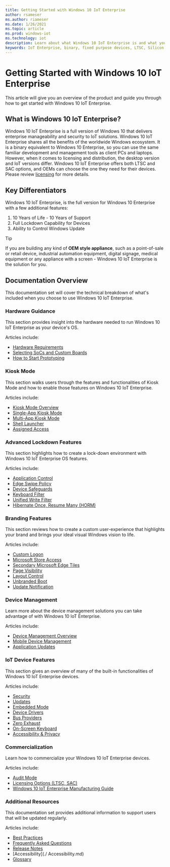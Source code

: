 ```yaml
---
title: Getting Started with Windows 10 IoT Enterprise
author: rsameser
ms.author: riameser
ms.date: 1/26/2021
ms.topic: article
ms.prod: windows-iot
ms.technology: iot
description: Learn about what Windows 10 IoT Enterprise is and what you can do with it.
keywords: IoT Enterprise, binary, fixed purpose devices, LTSC, Silicon
---
```


# Getting Started with Windows 10 IoT Enterprise
This article will give you an overview of the product and guide you through how to get started with Windows 10 IoT Enterprise.

## What is Windows 10 IoT Enterprise?
Windows 10 IoT Enterprise is a full version of Windows 10 that delivers enterprise manageability and security to IoT solutions. Windows 10 IoT Enterprise shares all the benefits of the worldwide Windows ecosystem. It is a binary equivalent to Windows 10 Enterprise, so you can use the same familiar development and management tools as client PCs and laptops. However, when it comes to licensing and distribution, the desktop version and IoT versions differ. Windows 10 IoT Enterprise offers both LTSC and SAC options, and OEMs can choose the one they need for their devices. Please review [licensing](./Commercialization/Licensing.md) for more details.

## Key Differentiators
Windows 10 IoT Enterprise, is the full version for Windows 10 Enterprise with a few additional features:

1. 10 Years of Life - 10 Years of Support
1. Full Lockdown Capability for Devices
1. Ability to Control Windows Update

> [!TIP]
>
> If you are building any kind of **OEM style appliance**, such as a point-of-sale or retail device, industrial automation equipment, digital signage, medical equipment or any appliance with a screen - Windows 10 IoT Enterprise is the solution for you.  

## Documentation Overview
This documentation set will cover the technical breakdown of what's included when you choose to use Windows 10 IoT Enterprise.


### Hardware Guidance
This section provides insight into the hardware needed to run Windows 10 IoT Enterprise as your device's OS.

Articles include:
* [Hardware Requirements](./Hardware-Guidance/Hardware_Requirements.md)
* [Selecting SoCs and Custom Boards](./Hardware-Guidance/SoCs.md)
* [How to Start Prototyping](./Hardware-Guidance/Prototype.md)  


### Kiosk Mode
This section walks users through the features and functionalities of Kiosk Mode and how to enable those features on Windows 10 IoT Enterprise.

Articles include:
* [Kiosk Mode Overview](./Kiosk-Mode/Kiosk-Mode.md)
* [Single-App Kiosk Mode](./Kiosk-Mode/Single-App-Kiosk.md)
* [Multi-App Kiosk Mode](./Kiosk-Mode/Multi-App-Kiosk.md)
* [Shell Launcher](./Kiosk-Mode/Shell-Launcher.md)
* [Assigned Access](./Kiosk-Mode/Assigned-Access.md)


### Advanced Lockdown Features
This section highlights how to create a lock-down environment with Windows 10 IoT Enterprise OS features.

Articles include:
* [Application Control](./Advanced-Lockdown-Features/Application-Control.md)
* [Edge Swipe Policy](./Advanced-Lockdown-Features/Edge-Swipe-Policy.md)
* [Device Safeguards](./Advanced-Lockdown-Features/Device-Safeguards.md)
* [Keyboard Filter](./Advanced-Lockdown-Features/Keyboard-Filter.md)
* [Unified Write Filter](./Advanced-Lockdown-Features/Unified-Write-Filter.md)
* [Hibernate Once, Resume Many (HORM)](./Advanced-Lockdown-Features/HORM.md)


### Branding Features
This section reviews how to create a custom user-experience that highlights your brand and brings your ideal visual Windows vision to life.

Articles include:
* [Custom Logon](./Branding-Features/Custom-Logon.md)
* [Microsoft Store Access](./Branding-Features/Microsoft-Store-Access.md)
* [Secondary Microsoft Edge Tiles](./Branding-Features/Edge-Tiles.md)
* [Page Visibility](./Branding-Features/Page-Visibility.md)
* [Layout Control](./Branding-Features/Layout-Control.md)
* [Unbranded Boot](./Branding-Features/Unbranded-Boot.md)
* [Update Notification](./Branding-Features/Update-Notification.md)


### Device Management
Learn more about the device management solutions you can take advantage of with Windows 10 IoT Enterprise.

Articles include:
* [Device Management Overview](./Device-Management/Device-Management-Overview.md)
* [Mobile Device Management](./Device-Management/Mobile-Device-Management.md)
* [Application Updates](Device-Management/App-Updates.md)


### IoT Device Features
This section gives an overview of many of the built-in functionalities of Windows 10 IoT Enterprise devices.

Articles include:
* [Security](./OS-Features/Security.md)
* [Updates](./OS-Features/Updates.md)
* [Embedded Mode](./OS-Features/Embedded-Mode.md)
* [Device Drivers](./OS-Features/Device-Drivers.md)
* [Bus Providers](./OS-Features/Bus-Providers.md)
* [Zero Exhaust](./OS-Features/Zero-Exhaust.md)
* [On-Screen Keyboard](./OS-Features/On-Screen-Keyboard.md)
* [Accessibility & Privacy](./OS-Features/Accessibility-Privacy.md)


### Commercialization
Learn how to commercialize your Windows 10 IoT Enterprise devices.

Articles include:
* [Audit Mode](./Commercialization/Audit-Mode.md)
* [Licensing Options (LTSC, SAC)](./Commercialization/Licensing.md)
* [Windows 10 IoT Enterprise Manufacturing Guide](https://docs.microsoft.com/windows-hardware/manufacture/desktop/iot-ent-overview)


### Additional Resources
This documentation set provides additional information to support users that will be updated regularly.

Articles include:
* [Best Practices](./Best_Practices.md)
* [Frequently Asked Questions](./FAQ.md)
* [Release Notes](./Release_Notes.md)
* [Accessibility](./ Accessibility.md)
* [Glossary](./Glossary.md)
